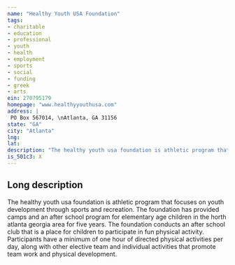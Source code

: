 ```yaml
---
name: "Healthy Youth USA Foundation"
tags:
- charitable
- education
- professional
- youth
- health
- employment
- sports
- social
- funding
- greek
- arts
ein: 270795179
homepage: "www.healthyyouthusa.com"
address: |
 PO Box 567014, \nAtlanta, GA 31156
state: "GA"
city: "Atlanta"
lng: 
lat: 
description: "The healthy youth usa foundation is athletic program that focuses on youth development through sports and recreation. The foundation has provided camps and an after school program for elementary age children in the horth atlanta georgia area for five years. "
is_501c3: X
---
```


## Long description

The healthy youth usa foundation is athletic program that focuses on youth development through sports and recreation. The foundation has provided camps and an after school program for elementary age children in the horth atlanta georgia area for five years. The foundation conducts an after school club that is a place for children to participate in fun physical activity. Participants have a minimum of one hour of directed physical activities per day, along with other elective team and individual activities that promote team work and physical development. 
